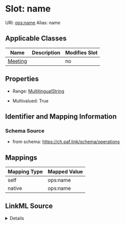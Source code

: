 

# Slot: name 



URI: [ops:name](https://ch.paf.link/schema/operations/name)
Alias: name

<!-- no inheritance hierarchy -->





## Applicable Classes

| Name | Description | Modifies Slot |
| --- | --- | --- |
| [Meeting](Meeting.md) |  |  no  |







## Properties

* Range: [MultilingualString](MultilingualString.md)

* Multivalued: True





## Identifier and Mapping Information







### Schema Source


* from schema: https://ch.paf.link/schema/operations




## Mappings

| Mapping Type | Mapped Value |
| ---  | ---  |
| self | ops:name |
| native | ops:name |




## LinkML Source

<details>
```yaml
name: name
from_schema: https://ch.paf.link/schema/operations
rank: 1000
alias: name
domain_of:
- Meeting
range: MultilingualString
multivalued: true
inlined: true
inlined_as_list: true

```
</details>
